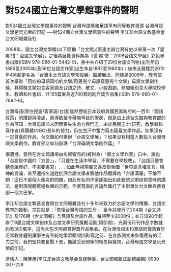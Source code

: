 # 對524國立台灣文學館事件的聲明

對524國立台灣文學館事件的聲明
台灣母語應和華語享有同等教育資源
台灣母語文學是阮光榮的印記
──對524國立台灣文學館事件的聲明
李江却台語文教基金會
台文罔報雜誌社
 
2008年，國立台灣文學館(以下簡稱「台文館」)策畫主辦台灣有史以來第一次「愛˙疼˙惜：台語文學展」，之後將展覽資料集為《愛˙疼˙惜：2008台語文學展》彩色專書出版(ISBN 978-986-01-5442-9)，書中共介紹了29份台語文刊物(出刊年自1885至2005年)及56位台語文作家(出生年自1887至1980年)；後來此展覽於2010年4月起更名為「台灣本土母語文學常設展」繼續展出。同樣是2008年，教育部首次舉辦「用咱的母語寫咱的文學/用恩兜个母語寫恩兜个文學」母語文學創作獎，其得獎文類包含客家語及台語之詩、散文、小說戲劇，參加組別含大專院校學生、教師和社會組，計195篇集為近700頁的創作獎作品集(ISBN 978-986-01-7692-6)。
 
台灣母語(原住民語/客家語/台語)雖然歷經日本政府與國民黨政府約一百年「國語政策」的蹧躂與凌虐，而導致至今殘喘苟延的慘狀，但是由上述台文館與教育部的作為可知：台灣母語並未因而喪失生命力與鬥志，由於民間志士(研究、教學者和寫作者)與團體(NGO)長年的努力，仍在血汗中奮力寫出篇篇文學作品。如果沒有一定質量的作品，台文館如何舉辦「台語文學展」？如果沒有相當人數投入台灣母語文學創作，教育部又如何辦理「台灣母語文學創作獎」？
 
很遺憾，竟然在台文館講場由名聲響亮的(被封為)「鄉土文學作家」口中，說出「台語是中國的『方言』」、「只要在生活中學習，不需要在學校教」、「台語只要會聽會說就好，不需要書寫」. . . 如此無視現實又違反聯合國「世界語言權宣言」精神的言論，甚至還指名道姓批評台語文學者將他作品翻譯為「台語漢羅」不倫不類！這已不是個人衝突的問題，如此有名的作家卻說出如此錯誤又帶歧視意味的講法，是對現場聽眾極負面的示範。作家荒誕的言論無異打了主辦單位台文館與教育部一個大巴掌。
 
李江却台語文教基金會與台文罔報雜誌社十多年來致力於台語文學的傳播、台語文教育的推動，宗旨就是：「恢復台灣母語的生命」，至今共發行了204期《台文通訊》及176期《台文罔報》含客語及台語作品，每期至少2000份；並自1998年起辦了9屆台語文學創作及台語文學研究獎勵活動(阿卻賞)，光兩份月刊作品字數就約有380萬字，這尚未包含阿卻賞得獎作品集者。在台灣母語未和華語同樣落實於正常教育體制讓學生有系統地學習聽/說/讀/寫之前、在各族語文未恢復應有的活力之前，我們堅持要奮戰下去，無論受到何等的輕忽與篾視，台灣母語文學是阮光榮的印記。
 
連絡人：陳豐惠(李江却台語文教基金會總幹事、台文罔報雜誌副總編輯) 0930-067-228
